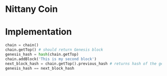 # Nittany Coin

# Implementation
```python
chain = chain()
chain.getTop() # should return Genesis block
genesis_hash = hash(chain.getTop)
chain.addBlock('This is my second block')
next_block_hash = chain.getTop().previous_hash # returns hash of the genesis block
genesis_hash == next_block_hash
```